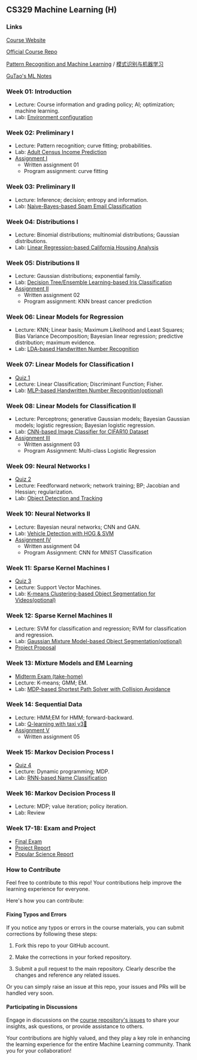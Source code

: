 ## CS329 Machine Learning (H)

### Links

[Course Website](http://hqlab.isus.tech/teaching/CS405/)

[Official Course Repo](https://github.com/SUSTech-ML-Course/Machine-Learning-Course)

[Pattern Recognition and Machine Learning](http://hqlab.isus.tech/teaching/CS405/index_files/textbook.pdf) / [模式识别与机器学习](http://hqlab.isus.tech/teaching/CS405/index_files/textbook_ch.pdf)

[GuTao's ML Notes](https://gutaozi.github.io/2023/09/12/CS329_Notes/)

### Week 01: Introduction

- Lecture: Course information and grading policy; AI; optimization; machine learning.
- Lab: [Environment configuration](https://github.com/GuTaoZi/CS329_Machine_Learning/tree/main/Lab_Materials/Lab01_Introduction)

### Week 02: Preliminary Ⅰ

- Lecture: Pattern recognition; curve fitting; probabilities.
- Lab: [Adult Census Income Prediction](https://github.com/GuTaoZi/CS329_Machine_Learning/tree/main/Lab_Exercises/Lab02_Exercise)
- [Assignment Ⅰ](https://github.com/GuTaoZi/CS329_Machine_Learning/tree/main/Assignments/Assignment01_Preliminary)
  - Written assignment 01
  - Program assignment: curve fitting

### Week 03: Preliminary Ⅱ

- Lecture: Inference; decision; entropy and information.
- Lab: [Naive-Bayes-based Spam Email Classification](https://github.com/GuTaoZi/CS329_Machine_Learning/blob/main/Lab_Exercises/Lab03_Exercise.ipynb)

### Week 04: Distributions Ⅰ

- Lecture: Binomial distributions; multinomial distributions; Gaussian distributions.
- Lab: [Linear Regression-based California Housing Analysis](https://github.com/GuTaoZi/CS329_Machine_Learning/blob/main/Lab_Exercises/Lab04_Exercise.ipynb)

### Week 05: Distributions Ⅱ

- Lecture: Gaussian distributions; exponential family.
- Lab: [Decision Tree/Ensemble Learning-based Iris Classification](https://github.com/GuTaoZi/CS329_Machine_Learning/blob/main/Lab_Exercises/Lab05_Exercise.ipynb)
- [Assignment Ⅱ](https://github.com/GuTaoZi/CS329_Machine_Learning/tree/main/Assignments/Assignment02_Distributions_1)
  - Written assignment 02
  - Program assignment: KNN breast cancer prediction

### Week 06: Linear Models for Regression

- Lecture: KNN; Linear basis; Maximum Likelihood and Least Squares; Bias Variance Decomposition; Bayesian linear regression; predictive distribution; maximum evidence.
- Lab:  [LDA-based Handwritten Number Recognition](https://github.com/GuTaoZi/CS329_Machine_Learning/tree/main/Lab_Exercises/Lab06_Exercise)

### Week 07: Linear Models for Classification Ⅰ

- [Quiz 1](https://github.com/GuTaoZi/CS329_Machine_Learning/tree/main/Exams%20%26%20Quizzes/CS329_Quiz_1.md)
- Lecture: Linear Classification; Discriminant Function; Fisher.
- Lab: [MLP-based Handwritten Number Recognition(optional)](https://github.com/GuTaoZi/CS329_Machine_Learning/blob/main/Lab_Exercises/Lab07_Exercise.ipynb)

### Week 08: Linear Models for Classification Ⅱ

- Lecture: Perceptrons; generative Gaussian models; Bayesian Gaussian models; logistic regression; Bayesian logistic regression.
- Lab:  [CNN-based Image Classifier for CIFAR10 Dataset](https://github.com/GuTaoZi/CS329_Machine_Learning/tree/main/Lab_Exercises/Lab08_Exercise)
- [Assignment Ⅲ](https://github.com/GuTaoZi/CS329_Machine_Learning/tree/main/Assignments/Assignment03_Distributions_2)
  - Written assignment 03
  - Program Assignment: Multi-class Logistic Regression

### Week 09: Neural Networks Ⅰ

- [Quiz 2](https://github.com/GuTaoZi/CS329_Machine_Learning/tree/main/Exams%20%26%20Quizzes/CS329_Quiz_2.md)
- Lecture: Feedforward network; network training; BP; Jacobian and Hessian; regularization.
- Lab: [Object Detection and Tracking](https://github.com/GuTaoZi/CS329_Machine_Learning/tree/main/Lab_Materials/Lab09_Object_Detection_and_Tracking)

### Week 10: Neural Networks Ⅱ

- Lecture: Bayesian neural networks; CNN and GAN.
- Lab: [Vehicle Detection with HOG & SVM](https://github.com/GuTaoZi/CS329_Machine_Learning/tree/main/Lab_Exercises/Lab10_Exercise)
- [Assignment Ⅳ](https://github.com/GuTaoZi/CS329_Machine_Learning/tree/main/Assignments/Assignment04_Linear_Models)
  - Written assignment 04
  - Program Assignment: CNN for MNIST Classification

### Week 11: Sparse Kernel Machines Ⅰ

- [Quiz 3](https://github.com/GuTaoZi/CS329_Machine_Learning/tree/main/Exams%20%26%20Quizzes/CS329_Quiz_3.md)
- Lecture: Support Vector Machines.
- Lab: [K-means Clustering-based Object Segmentation for Videos(optional)](https://github.com/GuTaoZi/CS329_Machine_Learning/blob/main/Lab_Exercises/Lab11_Exercise.ipynb)

### Week 12: Sparse Kernel Machines Ⅱ

- Lecture: SVM for classification and regression; RVM for classification and regression.
- Lab: [Gaussian Mixture Model-based Object Segmentation(optional)](https://github.com/GuTaoZi/CS329_Machine_Learning/blob/main/Lab_Exercises/Lab12_Exercise.ipynb)
- [Project Proposal](https://github.com/GuTaoZi/CS329_Machine_Learning/tree/main/Project)

### Week 13: Mixture Models and EM Learning 

- [Midterm Exam (take-home)](https://github.com/GuTaoZi/CS329_Machine_Learning/tree/main/Exams%20%26%20Quizzes/CS329_Midterm_Questions_2023F_Formatted.pdf)
- Lecture: K-means; GMM; EM.
- Lab: [MDP-based Shortest Path Solver with Collision Avoidance](https://github.com/GuTaoZi/CS329_Machine_Learning/tree/main/Lab_Exercises/Lab13_Exercise)

### Week 14: Sequential Data

- Lecture: HMM;EM for HMM; forward-backward.
- Lab: [Q-learning with taxi v3🚕](https://github.com/GuTaoZi/CS329_Machine_Learning/tree/main/Lab_Exercises/Lab14_Exercise.ipynb)
- [Assignment Ⅴ](https://github.com/GuTaoZi/CS329_Machine_Learning/tree/main/Assignments/Assignment05_Neural_Networks)
  - Written assignment 05


### Week 15: Markov Decision Process Ⅰ

- [Quiz 4](https://github.com/GuTaoZi/CS329_Machine_Learning/tree/main/Exams%20%26%20Quizzes/CS329_Quiz_4.md)
- Lecture: Dynamic programming; MDP.
- Lab: [RNN-based Name Classification](https://github.com/GuTaoZi/CS329_Machine_Learning/tree/main/Lab_Materials/Lab15_RNN)

### Week 16: Markov Decision Process Ⅱ

- Lecture: MDP; value iteration; policy iteration.
- Lab: Review

### Week 17-18: Exam and Project

- [Final Exam](https://github.com/GuTaoZi/CS329_Machine_Learning/tree/main/Exams%20%26%20Quizzes/)
- [Project Report](https://github.com/GuTaoZi/CS329_Machine_Learning/tree/main/Project)
- [Popular Science Report](https://github.com/GuTaoZi/CS329_Machine_Learning/tree/main/Project)

### How to Contribute

Feel free to contribute to this repo! Your contributions help improve the learning experience for everyone.

Here's how you can contribute:

#### Fixing Typos and Errors

If you notice any typos or errors in the course materials, you can submit corrections by following these steps:

1. Fork this repo to your GitHub account.

2. Make the corrections in your forked repository.

3. Submit a pull request to the main repository. Clearly describe the changes and reference any related issues.


Or you can simply raise an issue at this repo, your issues and PRs will be handled very soon.

#### Participating in Discussions

Engage in discussions on the [course repository's issues](https://github.com/GuTaoZi/CS329_Machine_Learning/issues) to share your insights, ask questions, or provide assistance to others.

Your contributions are highly valued, and they play a key role in enhancing the learning experience for the entire Machine Learning community. Thank you for your collaboration!
